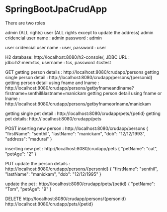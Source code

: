 # SpringBootJpaCrudApp


There are two roles

admin (ALL rights)
user (ALL rights except to update the address)
admin cridencial user name : admin password : admin

user cridencial user name : user, password : user

H2 database: http://localhost:8080/h2-console/,
 JDBC URL : jdbc:h2:mem:tcs,
 username : tcs,
 password :tcstest

GET getting person details : http://localhost:8080/crudapp/persons 
getting single person detail : http://localhost:8080/crudapp/persons/{personid}
getting person detail using fname and lname : http://localhost:8080/crudapp/persons/getbyfnameandlname?firstname=senthil&lastname=manickam 
getting person detail using fname or lname : http://localhost:8080/crudapp/persons/getbyfnameorlname/manickam


getting single pet detail : http://localhost:8080/crudapp/pets/{petid}
getting pet details: http://localhost:8080/crudapp/pets


POST 
inserting new person : http://localhost:8080/crudapp/persons 
{
        "firstName": "senthil",
        "lastName": "manickam",
        "dob": "12/12/1993",
        "address": "madurai"
}


inserting new pet : http://localhost:8080/crudapp/pets
{ "petName": "cat", "petAge": "2" }

PUT update the person details : http://localhost:8080/crudapp/persons/{personid} 
{ "firstName": "senthil", "lastName": "manickam", "dob": "12/12/1995" }

update the pet : http://localhost:8080/crudapp/pets/{petid}
 { "petName": "Tom", "petAge": "9" }

 
DELETE 
http://localhost:8080/crudapp/persons/{personid} 
http://localhost:8080/crudapp/pets/{petid}